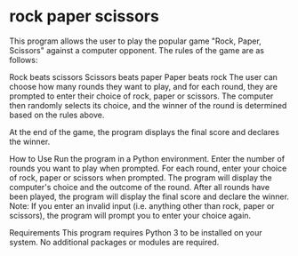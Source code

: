 # rock paper scissors
This program allows the user to play the popular game "Rock, Paper, Scissors" against a computer opponent. The rules of the game are as follows:

Rock beats scissors
Scissors beats paper
Paper beats rock
The user can choose how many rounds they want to play, and for each round, they are prompted to enter their choice of rock, paper or scissors. The computer then randomly selects its choice, and the winner of the round is determined based on the rules above.

At the end of the game, the program displays the final score and declares the winner.

How to Use
Run the program in a Python environment.
Enter the number of rounds you want to play when prompted.
For each round, enter your choice of rock, paper or scissors when prompted.
The program will display the computer's choice and the outcome of the round.
After all rounds have been played, the program will display the final score and declare the winner.
Note: If you enter an invalid input (i.e. anything other than rock, paper or scissors), the program will prompt you to enter your choice again.

Requirements
This program requires Python 3 to be installed on your system. No additional packages or modules are required.
